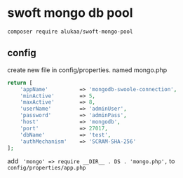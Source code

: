 # swoft mongo db pool

```
composer require alukaa/swoft-mongo-pool
```

## config 
create new file in config/properties. named mongo.php
```php
return [
    'appName'          => 'mongodb-swoole-connection',
    'minActive'        => 5,
    'maxActive'        => 8,
    'userName'         => 'adminUser',
    'password'         => 'adminPass',
    'host'             => 'mongodb',
    'port'             => 27017,
    'dbName'           => 'test',
    'authMechanism'    => 'SCRAM-SHA-256'
];

```
add ``` 'mongo' => require __DIR__ . DS . 'mongo.php',``` to ```config/properties/app.php```

